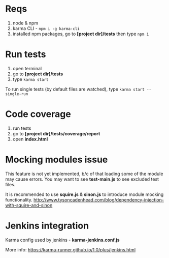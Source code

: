 # Reqs
1. node & npm
2. karma CLI - `npm i -g karma-cli`
3. installed npm packages, go to **[project dir]/tests** then type `npm i`

# Run tests
1. open terminal
2. go to **[project dir]/tests**
3. type `karma start`

To run single tests (by default files are watched), type `karma start --single-run`

# Code coverage
1. run tests
2. go to **[project dir]/tests/coverage/report**
3. open **index.html**

# Mocking modules issue
This feature is not yet implemented, b/c of that loading some of the module may cause errors.
You may want to see **test-main.js** to see excluded test files.

It is recommended to use **squire.js** & **sinon.js** to introduce module mocking functionality.
http://www.tysoncadenhead.com/blog/dependency-injection-with-squire-and-sinon

# Jenkins integration
Karma config used by jenkins - **karma-jenkins.conf.js**

More info:
https://karma-runner.github.io/1.0/plus/jenkins.html
